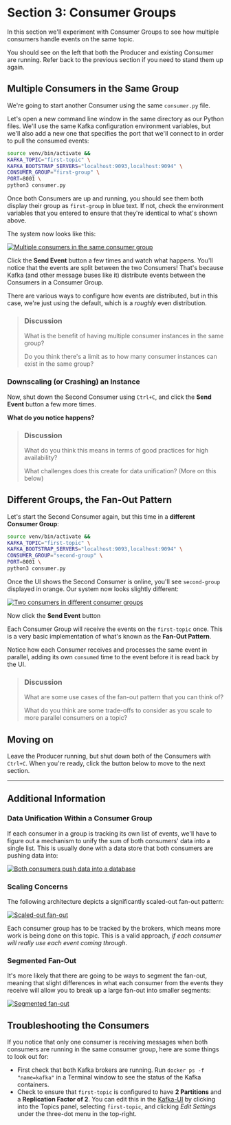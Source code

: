 # Section 3: Consumer Groups

In this section we'll experiment with Consumer Groups to see how multiple consumers handle events on the same topic.

You should see on the left that both the Producer and existing Consumer are running. Refer back to the previous section if you need to stand them up again.

## Multiple Consumers in the Same Group

We're going to start another Consumer using the same `consumer.py` file. 

Let's open a new command line window in the same directory as our Python files. We'll use the same Kafka configuration environment variables, but we'll also add a new one that specifies the port that we'll connect to in order to pull the consumed events:

<span class="copy"></span>
```sh
source venv/bin/activate && 
KAFKA_TOPIC="first-topic" \
KAFKA_BOOTSTRAP_SERVERS="localhost:9093,localhost:9094" \
CONSUMER_GROUP="first-group" \
PORT=8001 \
python3 consumer.py
```

Once both Consumers are up and running, you should see them both display their group as `first-group` in blue text. If not, check the environment variables that you entered to ensure that they're identical to what's shown above.

The system now looks like this:

<a href="images/s3.1.jpg" class="glightbox">
    <img src="images/s3.1.jpg" alt="Multiple consumers in the same consumer group"/>
</a>

Click the **Send Event** button a few times and watch what happens.  You'll notice that the events are split between the two Consumers!  That's because Kafka (and other message buses like it) distribute events between the Consumers in a Consumer Group. 

There are various ways to configure how events are distributed, but in this case, we're just using the default, which is a *roughly* even distribution.

> ### Discussion
> What is the benefit of having multiple consumer instances in the same group?
> 
> Do you think there's a limit as to how many consumer instances can exist in the same group?

### Downscaling (or Crashing) an Instance

Now, shut down the Second Consumer using `Ctrl+C`, and click the **Send Event** button a few more times. 

**What do you notice happens?**

> ### Discussion
> What do you think this means in terms of good practices for high availability?
> 
> What challenges does this create for data unification? (More on this below)

## Different Groups, the Fan-Out Pattern

Let's start the Second Consumer again, but this time in a **different Consumer Group**:

<span class="copy"></span>
```sh
source venv/bin/activate && 
KAFKA_TOPIC="first-topic" \
KAFKA_BOOTSTRAP_SERVERS="localhost:9093,localhost:9094" \
CONSUMER_GROUP="second-group" \
PORT=8001 \
python3 consumer.py
```

Once the UI shows the Second Consumer is online, you'll see `second-group` displayed in orange.  Our system now looks slightly different:

<a href="images/s3.2.jpg" class="glightbox">
    <img src="images/s3.2.jpg" alt="Two consumers in different consumer groups"/>
</a>

Now click the **Send Event** button

Each Consumer Group will receive the events on the `first-topic` once. This is a very basic implementation of what's known as the **Fan-Out Pattern**.

Notice how each Consumer receives and processes the same event in parallel, adding its own `consumed` time to the event before it is read back by the UI.

> ### Discussion
> What are some use cases of the fan-out pattern that you can think of?
> 
> What do you think are some trade-offs to consider as you scale to more parallel consumers on a topic?

## Moving on

Leave the Producer running, but shut down both of the Consumers with `Ctrl+C`.  When you're ready, click the button below to move to the next section.

<hr>

## Additional Information

### Data Unification Within a Consumer Group

If each consumer in a group is tracking its own list of events, we'll have to figure out a mechanism to unify the sum of both consumers' data into a single list.  This is usually done with a data store that both consumers are pushing data into:

<a href="images/s3.5.jpg" class="glightbox">
    <img src="images/s3.5.jpg" alt="Both consumers push data into a database"/>
</a>

### Scaling Concerns

The following architecture depicts a significantly scaled-out fan-out pattern:

<a href="images/s3.3.jpg" class="glightbox">
    <img src="images/s3.3.jpg" alt="Scaled-out fan-out"/>
</a>

Each consumer group has to be tracked by the brokers, which means more work is being done on this topic.  This is a valid approach, *if each consumer will really use each event coming through*.

### Segmented Fan-Out

It's more likely that there are going to be ways to segment the fan-out, meaning that slight differences in what each consumer from the events they receive will allow you to break up a large fan-out into smaller segments:

<a href="images/s3.4.jpg" class="glightbox">
    <img src="images/s3.4.jpg" alt="Segmented fan-out"/>
</a>

## Troubleshooting the Consumers

If you notice that only one consumer is receiving messages when both consumers are running in the same consumer group, here are some things to look out for:
- First check that both Kafka brokers are running.  Run `docker ps -f "name=kafka"` in a Terminal window to see the status of the Kafka containers.
- Check to ensure that `first-topic` is configured to have **2 Partitions** and a **Replication Factor of 2**.  You can edit this in the [Kafka-UI](http://localhost:8080) by clicking into the Topics panel, selecting `first-topic`, and clicking *Edit Settings* under the three-dot menu in the top-right.